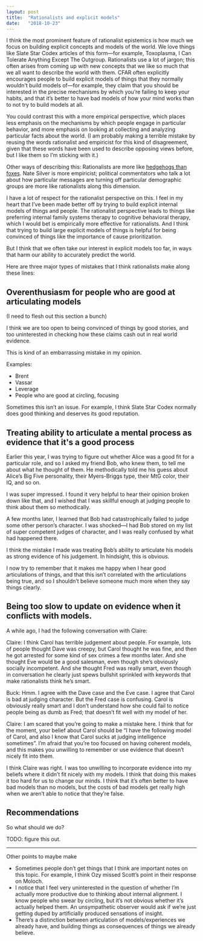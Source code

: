 ```yaml
---
layout: post
title:  "Rationalists and explicit models"
date:   "2018-10-23"
---
```


I think the most prominent feature of rationalist epistemics is how much we focus on building explicit concepts and models of the world. We love things like Slate Star Codex articles of this form—for example, Toxoplasma, I Can Tolerate Anything Except The Outgroup. Rationalists use a lot of jargon; this often arises from coming up with new concepts that we like so much that we all want to describe the world with them. CFAR often explicitly encourages people to build explicit models of things that they normally wouldn’t build models of—for example, they claim that you should be interested in the precise mechanisms by which you’re failing to keep your habits, and that it’s better to have bad models of how your mind works than to not try to build models at all.

You could contrast this with a more empirical perspective, which places less emphasis on the mechanisms by which people engage in particular behavior, and more emphasis on looking at collecting and analyzing particular facts about the world. (I am probably making a terrible mistake by reusing the words rationalist and empiricist for this kind of disagreement, given that these words have been used to describe opposing views before, but I like them so I’m sticking with it.)

Other ways of describing this: Rationalists are more like [hedgehogs than foxes](https://en.wikipedia.org/wiki/The_Hedgehog_and_the_Fox). Nate Silver is more empiricist; political commentators who talk a lot about how particular messages are turning off particular demographic groups are more like rationalists along this dimension.

I have a lot of respect for the rationalist perspective on this. I feel in my heart that I’ve been made better off by trying to build explicit internal models of things and people. The rationalist perspective leads to things like preferring internal family systems therapy to cognitive behavioral therapy, which I would bet is empirically more effective for rationalists. And I think that trying to build large explicit models of things is helpful for being convinced of things like the importance of cause prioritization.

But I think that we often take our interest in explicit models too far, in ways that harm our ability to accurately predict the world.

Here are three major types of mistakes that I think rationalists make along these lines:

## Overenthusiasm for people who are good at articulating models

(I need to flesh out this section a bunch)

I think we are too open to being convinced of things by good stories, and too uninterested in checking how these claims cash out in real world evidence.

This is kind of an embarrassing mistake in my opinion.

Examples:

- Brent
- Vassar
- Leverage
- People who are good at circling, focusing

Sometimes this isn’t an issue. For example, I think Slate Star Codex normally does good thinking and deserves its good reputation.





## Treating ability to articulate a mental process as evidence that it's a good process

Earlier this year, I was trying to figure out whether Alice was a good fit for a particular role, and so I asked my friend Bob, who knew them, to tell me about what he thought of them. He methodically told me his guess about Alice’s Big Five personality, their Myers-Briggs type, their MtG color, their IQ, and so on.

I was super impressed. I found it very helpful to hear their opinion broken down like that, and I wished that I was skillful enough at judging people to think about them so methodically.

A few months later, I learned that Bob had catastrophically failed to judge some other person’s character. I was shocked—I had Bob stored on my list of super competent judges of character, and I was really confused by what had happened there.

I think the mistake I made was treating Bob’s ability to articulate his models as strong evidence of his judgement. In hindsight, this is obvious.

I now try to remember that it makes me happy when I hear good articulations of things, and that this isn’t correlated with the articulations being true, and so I shouldn’t believe someone much more when they say things clearly.

## Being too slow to update on evidence when it conflicts with models.

A while ago, I had the following conversation with Claire:

Claire: I think Carol has terrible judgement about people. For example, lots of people thought Dave was creepy, but Carol thought he was fine, and then he got arrested for some kind of sex crimes a few months later. And she thought Eve would be a good salesman, even though she’s obviously socially incompetent. And she thought Fred was really smart, even though in conversation he clearly just spews bullshit sprinkled with keywords that make rationalists think he’s smart.

Buck: Hmm. I agree with the Dave case and the Eve case. I agree that Carol is bad at judging character. But the Fred case is confusing. Carol is obviously really smart and I don’t understand how she could fail to notice people being as dumb as Fred; that doesn’t fit well with my model of her.

Claire: I am scared that you’re going to make a mistake here. I think that for the moment, your belief about Carol should be “I have the following model of Carol, and also I know that Carol sucks at judging intelligence sometimes”. I’m afraid that you’re too focused on having coherent models, and this makes you unwilling to remember or use evidence that doesn’t nicely fit into them.

I think Claire was right. I was too unwilling to incorporate evidence into my beliefs where it didn’t fit nicely with my models. I think that doing this makes it too hard for us to change our minds. I think that it’s often better to have bad models than no models, but the costs of bad models get really high when we aren’t able to notice that they’re false.

## Recommendations

So what should we do?

TODO: figure this out.

---


Other points to maybe make

- Sometimes people don’t get things that I think are important notes on this topic. For example, I think Ozy missed Scott’s point in their response on Moloch.
- I notice that I feel very uninterested in the question of whether I’m actually more productive due to thinking about internal alignment. I know people who swear by circling, but it’s not obvious whether it’s actually helped them. An unsympathetic observer would ask if we’re just getting duped by artificially produced sensations of insight.
- There’s a distinction between articulation of models/experiences we already have, and building things as consequences of things we already believe.
